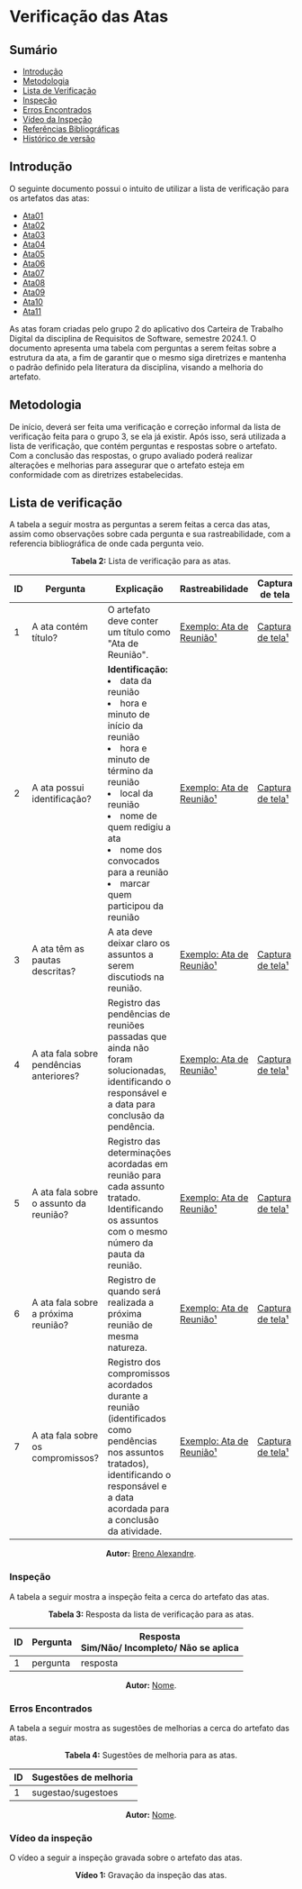 # Verificação das Atas


## Sumário
* [Introdução](#Introdução)
* [Metodologia](#Metodologia)
* [Lista de Verificação](#Lista-de-Verificação)
* [Inspeção](#Inspeção)
* [Erros Encontrados](#Erros-Encontrados)
* [Vídeo da Inspeção](#Vídeo-da-Inspeção)
* [Referências Bibliográficas](#Referências-Bibliográficas)
* [Histórico de versão](#Histórico-de-versão)


## Introdução

O seguinte documento possui o intuito de utilizar a lista de verificação para os artefatos das atas:

- [Ata01](https://requisitos-de-software.github.io/2024.1-CarteiradeTrabalhoDigital/#/reunioes/ata01)
- [Ata02](https://requisitos-de-software.github.io/2024.1-CarteiradeTrabalhoDigital/#/reunioes/ata02)
- [Ata03](https://requisitos-de-software.github.io/2024.1-CarteiradeTrabalhoDigital/#/reunioes/ata03)
- [Ata04](https://requisitos-de-software.github.io/2024.1-CarteiradeTrabalhoDigital/#/reunioes/ata04)
- [Ata05](https://requisitos-de-software.github.io/2024.1-CarteiradeTrabalhoDigital/#/reunioes/ata05)
- [Ata06](https://requisitos-de-software.github.io/2024.1-CarteiradeTrabalhoDigital/#/reunioes/ata06)
- [Ata07](https://requisitos-de-software.github.io/2024.1-CarteiradeTrabalhoDigital/#/reunioes/ata07)
- [Ata08](https://requisitos-de-software.github.io/2024.1-CarteiradeTrabalhoDigital/#/reunioes/ata08)
- [Ata09](https://requisitos-de-software.github.io/2024.1-CarteiradeTrabalhoDigital/#/reunioes/ata09)
- [Ata10](https://requisitos-de-software.github.io/2024.1-CarteiradeTrabalhoDigital/#/reunioes/ata10)
- [Ata11](https://requisitos-de-software.github.io/2024.1-CarteiradeTrabalhoDigital/#/reunioes/ata11)

As atas foram criadas pelo grupo 2 do aplicativo dos Carteira de Trabalho Digital da disciplina de Requisitos de Software, semestre 2024.1. O documento apresenta uma tabela com perguntas a serem feitas sobre a estrutura da ata, a fim de garantir que o mesmo siga diretrizes e mantenha o padrão definido pela literatura da disciplina, visando a melhoria do artefato.


## Metodologia

De início, deverá ser feita uma verificação e correção informal da lista de verificação feita para o grupo 3, se ela já existir. Após isso, será utilizada a lista de verificação, que contém perguntas e respostas sobre o artefato. Com a conclusão das respostas, o grupo avaliado poderá realizar alterações e melhorias para assegurar que o artefato esteja em conformidade com as diretrizes estabelecidas.


## Lista de verificação

A tabela a seguir mostra as perguntas a serem feitas a cerca das atas, assim como observações sobre cada pergunta e sua rastreabilidade, com a referencia bibliográfica de onde cada pergunta veio.

<center>

<b>Tabela 2:</b> Lista de verificação para as atas.

| ID  | Pergunta                         | Explicação                                                                                                                                                                                                                                                       | Rastreabilidade                                         | Captura de tela                                                                                                                                                     |
| --- | -------------------------------- | ---------------------------------------------------------------------------------------------------------------------------------------------------------------------------------------------------------------------------------------------------------------- | ------------------------------------------------------- | ------------------------------------------------------------------------------------------------------------------------------------------------------------------- |
| 1   | A ata contém título?                    | O artefato deve conter um título como "Ata de Reunião".                                                                                                                                                                                                   | [Exemplo: Ata de Reunião¹](#Referências-Bibliográficas) | [Captura de tela¹](https://github.com/Requisitos-de-Software/2024.1-CarteiradeTrabalhoDigital/blob/main/docs/assets/imagensVerificacao/atas/printVerificaAta1.jpeg) |
| 2   | A ata possui identificação?             | <b>Identificação:</b> <li>data da reunião <li>hora e minuto de início da reunião <li>hora e minuto de término da reunião <li>local da reunião <li>nome de quem redigiu a ata <li>nome dos convocados para a reunião <li>marcar quem participou da reunião | [Exemplo: Ata de Reunião¹](#Referências-Bibliográficas) | [Captura de tela¹](https://github.com/Requisitos-de-Software/2024.1-CarteiradeTrabalhoDigital/blob/main/docs/assets/imagensVerificacao/atas/printVerificaAta2.jpeg) |
| 3   | A ata têm as pautas descritas?          | A ata deve deixar claro os assuntos a serem discutiods na reunião.                                                                                                                                                                                        | [Exemplo: Ata de Reunião¹](#Referências-Bibliográficas) | [Captura de tela¹](https://github.com/Requisitos-de-Software/2024.1-CarteiradeTrabalhoDigital/blob/main/docs/assets/imagensVerificacao/atas/printVerificaAta3.jpeg) |
| 4   | A ata fala sobre pendências anteriores? | Registro das pendências de reuniões passadas que ainda não foram solucionadas, identificando o responsável e a data para conclusão da pendência.                                                                                                          | [Exemplo: Ata de Reunião¹](#Referências-Bibliográficas) | [Captura de tela¹](https://github.com/Requisitos-de-Software/2024.1-CarteiradeTrabalhoDigital/blob/main/docs/assets/imagensVerificacao/atas/printVerificaAta4.jpeg) |
| 5   | A ata fala sobre o assunto da reunião?  | Registro das determinações acordadas em reunião para cada assunto tratado. Identificando os assuntos com o mesmo número da pauta da reunião.                                                                                                              | [Exemplo: Ata de Reunião¹](#Referências-Bibliográficas) | [Captura de tela¹](https://github.com/Requisitos-de-Software/2024.1-CarteiradeTrabalhoDigital/blob/main/docs/assets/imagensVerificacao/atas/printVerificaAta5.jpeg) |
| 6   | A ata fala sobre a próxima reunião?     | Registro de quando será realizada a próxima reunião de mesma natureza.                                                                                                                                                                                    | [Exemplo: Ata de Reunião¹](#Referências-Bibliográficas) | [Captura de tela¹](https://github.com/Requisitos-de-Software/2024.1-CarteiradeTrabalhoDigital/blob/main/docs/assets/imagensVerificacao/atas/printVerificaAta6.jpeg) |
| 7   | A ata fala sobre os compromissos?       | Registro dos compromissos acordados durante a reunião (identificados como pendências nos assuntos tratados), identificando o responsável e a data acordada para a conclusão da atividade.                                                                 | [Exemplo: Ata de Reunião¹](#Referências-Bibliográficas) | [Captura de tela¹](https://github.com/Requisitos-de-Software/2024.1-CarteiradeTrabalhoDigital/blob/main/docs/assets/imagensVerificacao/atas/printVerificaAta7.jpeg) |

<b>Autor:</b> <a href="https://github.com/brenoalexandre0">Breno Alexandre</a>.

</center>


### Inspeção

A tabela a seguir mostra a inspeção feita a cerca do artefato das atas.

<center>

<b>Tabela 3:</b> Resposta da lista de verificação para as atas.

| ID |  Pergunta | Resposta <br> Sim/Não/ Incompleto/ Não se aplica |
| -- | --------- | ------------------------------------------------ |
| 1  | pergunta  | resposta                                         |

<b>Autor:</b> <a href="https://github.com/nome">Nome</a>.

</center>


### Erros Encontrados

A tabela a seguir mostra as sugestões de melhorias a cerca do artefato das atas.

<center>

<b>Tabela 4:</b> Sugestões de melhoria para as atas.

| ID |  Sugestões de melhoria | 
| -- | ---------------------- |
| 1  | sugestao/sugestoes     |

<b>Autor:</b> <a href="https://github.com/nome">Nome</a>.

</center>


### Vídeo da inspeção

O vídeo a seguir a inspeção gravada sobre o artefato das atas.

<center>

<b>Vídeo 1:</b> Gravação da inspeção das atas.

<iframe width="400" height="800" src="" title="Inspeção das atas" frameborder="0" allow="accelerometer; autoplay; clipboard-write; encrypted-media; gyroscope; picture-in-picture; web-share" referrerpolicy="strict-origin-when-cross-origin" allowfullscreen></iframe>

É possível acessar o vídeo por meio deste [link]().

<b>Autor:</b> <a href="https://github.com/nome">Nome</a>.

</center>


## Referências Bibliográficas

1. **BRASIL**. Ministério da Ciência, Tecnologia e Inovações. Exemplo: Ata de Reunião. Disponível em: https://pdp.mctic.gov.br/MCTI-PDP/guidances/examples/Ata%20Reuniao_21C35EC2.html. Acesso em: 01 jul. 2024.


## Histórico de versão

| Versão | Alteração                           | Responsável     | Revisor         | Data       |
| ------ | ----------------------------------- | --------------- | --------------- | ---------- |
| 1.0    | Criação do artefato                 | Breno Alexandre | -               | 01/07/2024 |
